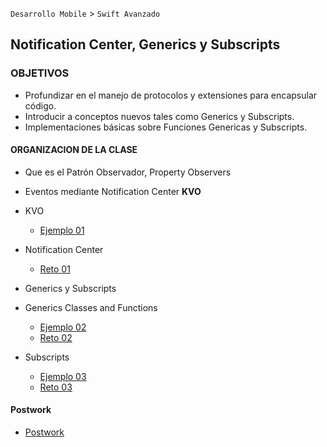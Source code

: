 `Desarrollo Mobile` > `Swift Avanzado`


## Notification Center, Generics y Subscripts

### OBJETIVOS 

- Profundizar en el manejo de protocolos y extensiones para encapsular código.
- Introducir a conceptos nuevos tales como Generics y Subscripts.
- Implementaciones básicas sobre Funciones Genericas y Subscripts.


#### ORGANIZACION DE LA CLASE 

- Que es el Patrón Observador, Property Observers
- Eventos mediante Notification Center **KVO**
- KVO

	- [Ejemplo 01](Ejemplo-01)
 
- Notification Center

	- [Reto 01](Reto-01)

- Generics y Subscripts
- Generics Classes and Functions

	- [Ejemplo 02](Ejemplo-02)
	- [Reto 02](Reto-02)

- Subscripts

	- [Ejemplo 03](Ejemplo-03)
	- [Reto 03](Reto-03)


#### Postwork

- [Postwork](Postwork)
